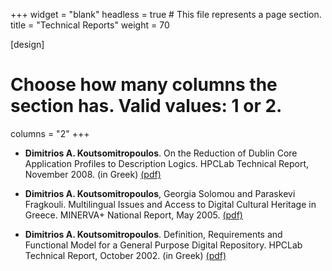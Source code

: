 +++
widget = "blank"
headless = true  # This file represents a page section.
title = "Technical Reports"
weight = 70

[design]
  # Choose how many columns the section has. Valid values: 1 or 2.
  columns = "2"
+++
- **Dimitrios A. Koutsomitropoulos**. On the Reduction of Dublin Core Application Profiles to Description Logics. HPCLab Technical Report, November 2008. (in Greek) [(pdf)](../pdf/dc_reduction.pdf)

- **Dimitrios A. Koutsomitropoulos**, Georgia Solomou and Paraskevi Fragkouli. Multilingual Issues and Access to Digital Cultural Heritage in Greece. MINERVA+ National Report, May 2005. [(pdf)](../pdf/multilingualism.pdf)

- **Dimitrios A. Koutsomitropoulos**. Definition, Requirements and Functional Model for a General Purpose Digital Repository. HPCLab Technical Report, October 2002. (in Greek) [(pdf)](../pdf/reps.pdf)
